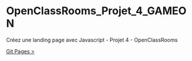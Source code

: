 # OpenClassRooms_Projet_4_GAMEON
Créez une landing page avec Javascript - Projet 4 - OpenClassRooms

<a href="https://thebigjouls.github.io/OpenClassRooms_Projet_4_GAMEON/">Git Pages ></a>
